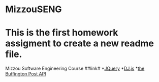 # MizzouSENG
# This is the first homework assigment to create a new readme file.
Mizzou Software Engineering Course
##link#
*[JQuery](https://jquery.com/)
*[DJ.js](http://d3ja.org/)
*[the Buffington  Post  API](https://github.com/huffingtonpost)
